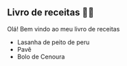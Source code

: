 ## Livro de receitas :woman_cook:

Olá! Bem vindo ao meu livro de receitas 

- Lasanha de peito de peru
- Pavê
- Bolo de Cenoura